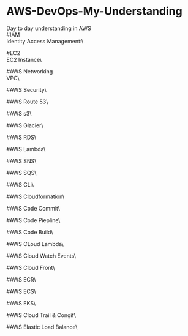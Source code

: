 # AWS-DevOps-My-Understanding
Day to day understanding in AWS\
#IAM\
Identity Access Management:\ 

#EC2\
EC2 Instance\

#AWS Networking\
VPC\

#AWS Security\

#AWS Route 53\

#AWS s3\

#AWS Glacier\

#AWS RDS\

#AWS Lambda\

#AWS SNS\

#AWS SQS\



#AWS CLI\

#AWS Cloudformation\

#AWS Code Commit\

#AWS Code Piepline\

#AWS Code Build\

#AWS CLoud Lambda\

#AWS Cloud Watch Events\

#AWS Cloud Front\

#AWS ECR\

#AWS ECS\

#AWS EKS\

#AWS Cloud Trail & Congif\

#AWS Elastic Load Balance\


